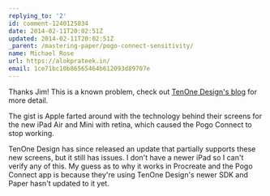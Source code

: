 ```yaml
---
replying_to: '2'
id: comment-1240125834
date: 2014-02-11T20:02:51Z
updated: 2014-02-11T20:02:51Z
_parent: /mastering-paper/pogo-connect-sensitivity/
name: Michael Rose
url: https://alokprateek.in/
email: 1ce71bc10b86565464b612093d89707e
---
```


Thanks Jim! This is a known problem, check out
[TenOne Design's blog](https://tenonedesign.com/blog/t1pogomanager-sdk-v132-for-ipad-air/)
for more detail.

The gist is Apple farted around with the technology behind their screens for the
new iPad Air and Mini with retina, which caused the Pogo Connect to stop
working.

TenOne Design has since released an update that partially supports these new
screens, but it still has issues. I don't have a newer iPad so I can't verify
any of this. My guess as to why it works in Procreate and the Pogo Connect app
is because they're using TenOne Design's newer SDK and Paper hasn't updated to
it yet.
